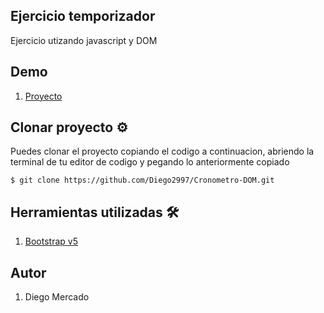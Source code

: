 ## Ejercicio temporizador

Ejercicio utizando javascript y DOM

## Demo

1. [Proyecto](https://cronometro-dom.netlify.app/)

## Clonar proyecto ⚙️
 Puedes clonar el proyecto copiando el codigo a continuacion, abriendo la terminal de tu editor de codigo y pegando lo anteriormente copiado

`$ git clone https://github.com/Diego2997/Cronometro-DOM.git`

## Herramientas utilizadas 🛠️

1. [Bootstrap v5](https://getbootstrap.com/)

## Autor

1. Diego Mercado
